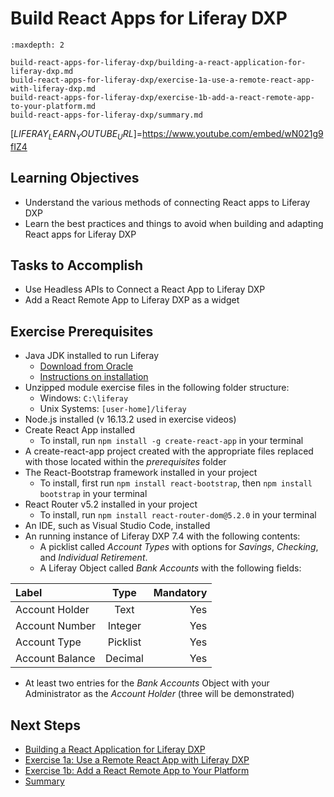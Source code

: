 # Build React Apps for Liferay DXP

```{toctree}
:maxdepth: 2

build-react-apps-for-liferay-dxp/building-a-react-application-for-liferay-dxp.md
build-react-apps-for-liferay-dxp/exercise-1a-use-a-remote-react-app-with-liferay-dxp.md
build-react-apps-for-liferay-dxp/exercise-1b-add-a-react-remote-app-to-your-platform.md
build-react-apps-for-liferay-dxp/summary.md
```

[$LIFERAY_LEARN_YOUTUBE_URL$]=https://www.youtube.com/embed/wN021g9fIZ4

## Learning Objectives

* Understand the various methods of connecting React apps to Liferay DXP
* Learn the best practices and things to avoid when building and adapting React apps for Liferay DXP

## Tasks to Accomplish

* Use Headless APIs to Connect a React App to Liferay DXP 
* Add a React Remote App to Liferay DXP as a widget

## Exercise Prerequisites

* Java JDK installed to run Liferay
    - [Download from Oracle](https://www.oracle.com/technetwork/java/javase/downloads/jdk8-downloads-2133151.html)
    - [Instructions on installation](https://www.java.com/en/download/help/download_options.xml)
* Unzipped module exercise files in the following folder structure:
	- Windows: `C:\liferay`
	- Unix Systems: `[user-home]/liferay`
* Node.js installed (v 16.13.2 used in exercise videos)
* Create React App installed 
	- To install, run `npm install -g create-react-app` in your terminal
* A create-react-app project created with the appropriate files replaced with those located within the _prerequisites_ folder
* The React-Bootstrap framework installed in your project
  - To install, first run `npm install react-bootstrap`, then `npm install bootstrap` in your terminal
* React Router v5.2 installed in your project
  - To install, run `npm install react-router-dom@5.2.0` in your terminal
* An IDE, such as Visual Studio Code, installed
* An running instance of Liferay DXP 7.4 with the following contents:
	- A picklist called _Account Types_ with options for _Savings_, _Checking_, and _Individual Retirement_.
	- A Liferay Object called _Bank Accounts_ with the following fields:

| Label         | Type      | Mandatory   |       
|:--------------- |:-------------:|--------------:|
| Account Holder  | Text          | Yes           |
| Account Number  | Integer       | Yes           |
| Account Type    | Picklist      | Yes           |
| Account Balance | Decimal       | Yes           |

  - At least two entries for the _Bank Accounts_ Object with your Administrator as the _Account Holder_ (three will be demonstrated)

## Next Steps

* [Building a React Application for Liferay DXP](./build-react-apps-for-liferay-dxp/building-a-react-application-for-liferay-dxp.md) 
* [Exercise 1a: Use a Remote React App with Liferay DXP](./build-react-apps-for-liferay-dxp/exercise-1a-use-a-remote-react-app-with-liferay-dxp.md) 
* [Exercise 1b: Add a React Remote App to Your Platform](./build-react-apps-for-liferay-dxp/exercise-1b-add-a-react-remote-app-to-your-platform.md) 
* [Summary](./build-react-apps-for-liferay-dxp/summary.md) 
